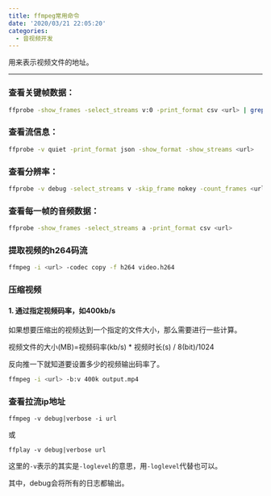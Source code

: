 ```yaml
---
title: ffmpeg常用命令
date: '2020/03/21 22:05:20'
categories:
  - 音视频开发
---
```


用<url>来表示视频文件的地址。

---

### 查看关键帧数据：

``` bash
ffprobe -show_frames -select_streams v:0 -print_format csv <url> | grep ",I,"
```

### 查看流信息：

``` bash
ffprobe -v quiet -print_format json -show_format -show_streams <url>
```

### 查看分辨率：

``` bash
ffprobe -v debug -select_streams v -skip_frame nokey -count_frames <url> 2>&1|grep Reinit
```

### 查看每一帧的音频数据：

``` bash
ffprobe -show_frames -select_streams a -print_format csv <url>
```

### 提取视频的h264码流

``` bash
ffmpeg -i <url> -codec copy -f h264 video.h264
```

### 压缩视频 

#### 1. 通过指定视频码率，如400kb/s

如果想要压缩出的视频达到一个指定的文件大小，那么需要进行一些计算。

视频文件的大小(MB)=视频码率(kb/s) * 视频时长(s) / 8(bit)/1024

反向推一下就知道要设置多少的视频输出码率了。

``` bash
ffmpeg -i <url> -b:v 400k output.mp4
```



### 查看拉流ip地址

```shell
ffmpeg -v debug|verbose -i url
```

或

``` shell
ffplay -v debug|verbose url
```



 这里的`-v`表示的其实是`-loglevel`的意思，用`-loglevel`代替也可以。



其中，debug会将所有的日志都输出。